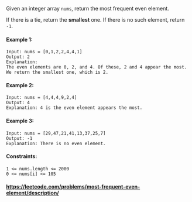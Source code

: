 Given an integer array `nums`, return the most frequent even element.

If there is a tie, return the __smallest__ one. If there is no such element, return `-1`.

#### Example 1:

    Input: nums = [0,1,2,2,4,4,1]
    Output: 2
    Explanation:
    The even elements are 0, 2, and 4. Of these, 2 and 4 appear the most.
    We return the smallest one, which is 2.

#### Example 2:

    Input: nums = [4,4,4,9,2,4]
    Output: 4
    Explanation: 4 is the even element appears the most.

#### Example 3:

    Input: nums = [29,47,21,41,13,37,25,7]
    Output: -1
    Explanation: There is no even element.

#### Constraints:

    1 <= nums.length <= 2000
    0 <= nums[i] <= 105

#### https://leetcode.com/problems/most-frequent-even-element/description/